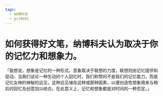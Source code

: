 ```yaml
---
tags:
  - 纳博科夫
  - gc10e01
---
```

# 如何获得好文笔，纳博科夫认为取决于你的记忆力和想象力。



「我想说，想象是记忆的一种形式。意象取决于联想的力度，联想则由记忆提供和促动。当我们谈论一种生动的个人回忆时，我们称赞的不是我们的记忆能力，而是记忆女神的神秘的远见，这种远见储存这种或那种因素，以便创造性想象用来与稍后的回忆及创意加以结合。在此意义上，记忆和想象都是对时间的一种否定。」